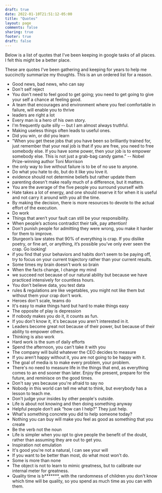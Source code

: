 ```yaml
---
draft: true
date: 2022-01-10T21:51:12-05:00
title: "Quotes"
layout: page
comments: false
sharing: true
footer: true
draft: false
---
```


Below is a list of quotes that I've been keeping in google tasks of all places. I felt this might be a better place.

These are quotes I've been gathering and keeping for years to help me succinctly summarize my thoughts. This is an un ordered list for a reason.

 - Good news, bad news, who can say
 - Don't self reject
 - You don't need to feel good to get going; you need to get going to give your self a chance at feeling good.
 - A team that encourages and environment where you feel comfortable in failure,  will enable you to thrive
 - leaders are right a lot
 - Every man is a hero of his own story.
 - I'm frequently quite silly -- but I am almost always truthful.
 - Making useless things often leads to useful ones.
 - Did you win, or did you learn
 - "When you get these jobs that you have been so brilliantly trained for, just remember that your real job is that if you are free, you need to free somebody else. If you have some power, then your job is to empower somebody else. This is not just a grab-bag candy game.” -- Nobel Prize-winning author Toni Morrison
 - the only way to live without failure is to be of no use to anyone.
 - Do what you hate to do, but do it like you love it.
 - evidence should not determine beliefs but rather update them
 - parenting doesn't make really much of a difference, but it matters.
 - You are the average of the five people you surround yourself with
 - Hate takes a lot of energy, and one should reserve it for when it is useful and not carry it around with you all the time.
 - By making the decision, there is more resources to devote to the actual effort of the execution.
 - Do work
 - Things that aren’t your fault can still be your responsibility.
 - When people’s actions contradict their talk, pay attention!
 - Don't punish people for admitting they were wrong, you make it harder for them to improve.
 - Sturgeon’s law states that 90% of everything is crap. If you dislike poetry, or fine art, or anything, it’s possible you’ve only ever seen the crap. Go looking!
 - if you find that your behaviors and habits don’t seem to be paying off, try to focus on your current trajectory rather than your current results.
 - Some times my brain doesn't work so brain
 - When the facts change, I change my mind
 - we succeed not because of our natural ability but because we have practiced intensively for countless hours.
 - You don't believe data, you test data
 - rules & regulations are like vegetables, you might not like them but without them your crap don't work.
 - Heroes don't scale, teams do
 - It's easy to make things hard but hard to make things easy
 - The opposite of play is depression
 - If nobody makes you do it, it counts as fun.
 - If you don't know it, it's because you aren't interested in it.
 - Leaders become great not because of their power, but because of their ability to empower others.
 - Thinking is also work
 - Hard work is the sum of daily efforts
 - Spend the afternoon, you can't take it with you
 - The company will build whatever the CEO decides to measure
 - If you aren’t happy without it, you are not going to be happy with it.
 - The goal of media is to make every problem, your problem.
 - There's no need to measure life in the things that end, as everything comes to an end sooner than later. Enjoy the present, prepare for the future, and reminisce on the good times.
 - Don't say yes because you're afraid to say no
 - Nobody in this world can tell me what to think, but everybody has a lesson to teach me.
 - Don't judge your insides by other people's outside.
 - Life is about not knowing and then doing something anyway
 - Helpful people don’t ask “how can I help?” They just help.
 - What's something concrete you did to help someone today?
 - Nothing you can buy will make you feel as good as something that you create
 - Be the verb not the noun
 - Life is simpler when you opt to give people the benefit of the doubt, rather than assuming they are out to get you.
 - Inspiration not emulation
 - It's good you're not a natural, I can see your will
 - If you want to be better than most, do what most won't do.
 - Some is more than none
 - The object is not to learn to mimic greatness, but to calibrate our internal meter for greatness.
 - Quality time is b*******, with the randomness of children you don't know which time will be quality, so you spend as much time as you can with them.
